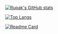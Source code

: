 <!-- ### Hi there 👋 -->

<!--
**RupakBiswas-2304/RupakBiswas-2304** is a ✨ _special_ ✨ repository because its `README.md` (this file) appears on your GitHub profile.

Here are some ideas to get you started:

- 🔭 I’m currently working on ...
- 🌱 I’m currently learning ...
- 👯 I’m looking to collaborate on ...
- 🤔 I’m looking for help with ...
- 💬 Ask me about ...
- 📫 How to reach me: ...
- 😄 Pronouns: ...
- ⚡ Fun fact: ...
-->

[![Rupak's GitHub stats](https://github-readme-stats.vercel.app/api?username=RupakBiswas-2304&count_private=true&show_icons=true&theme=dracula)](https://github.com/anuraghazra/github-readme-stats)

[![Top Langs](https://github-readme-stats.vercel.app/api/top-langs/?username=RupakBiswas-2304&layout=compact&theme=dracula)](https://github.com/anuraghazra/github-readme-stats)


[![Readme Card](https://github-readme-stats.vercel.app/api/pin/?username=RupakBiswas-2304&repo=pygoat&theme=dracula)](https://github.com/RupakBiswas-2304/pygoat)
